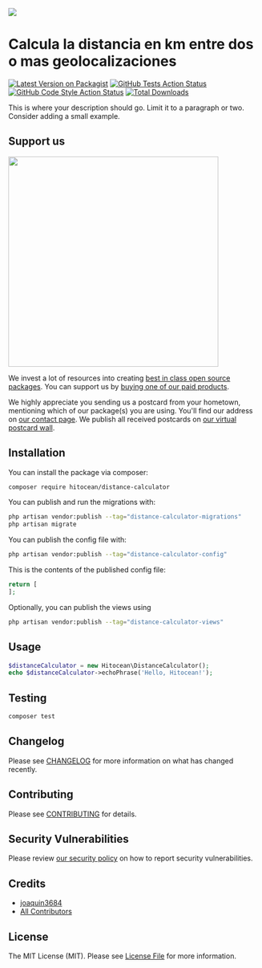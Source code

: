 
[<img src="https://github-ads.s3.eu-central-1.amazonaws.com/support-ukraine.svg?t=1" />](https://supportukrainenow.org)

# Calcula la distancia en km entre dos o mas geolocalizaciones

[![Latest Version on Packagist](https://img.shields.io/packagist/v/hitocean/distance-calculator.svg?style=flat-square)](https://packagist.org/packages/hitocean/distance-calculator)
[![GitHub Tests Action Status](https://img.shields.io/github/workflow/status/hitocean/distance-calculator/run-tests?label=tests)](https://github.com/hitocean/distance-calculator/actions?query=workflow%3Arun-tests+branch%3Amain)
[![GitHub Code Style Action Status](https://img.shields.io/github/workflow/status/hitocean/distance-calculator/Check%20&%20fix%20styling?label=code%20style)](https://github.com/hitocean/distance-calculator/actions?query=workflow%3A"Check+%26+fix+styling"+branch%3Amain)
[![Total Downloads](https://img.shields.io/packagist/dt/hitocean/distance-calculator.svg?style=flat-square)](https://packagist.org/packages/hitocean/distance-calculator)

This is where your description should go. Limit it to a paragraph or two. Consider adding a small example.

## Support us

[<img src="https://github-ads.s3.eu-central-1.amazonaws.com/distance-calculator.jpg?t=1" width="419px" />](https://spatie.be/github-ad-click/distance-calculator)

We invest a lot of resources into creating [best in class open source packages](https://spatie.be/open-source). You can support us by [buying one of our paid products](https://spatie.be/open-source/support-us).

We highly appreciate you sending us a postcard from your hometown, mentioning which of our package(s) you are using. You'll find our address on [our contact page](https://spatie.be/about-us). We publish all received postcards on [our virtual postcard wall](https://spatie.be/open-source/postcards).

## Installation

You can install the package via composer:

```bash
composer require hitocean/distance-calculator
```

You can publish and run the migrations with:

```bash
php artisan vendor:publish --tag="distance-calculator-migrations"
php artisan migrate
```

You can publish the config file with:

```bash
php artisan vendor:publish --tag="distance-calculator-config"
```

This is the contents of the published config file:

```php
return [
];
```

Optionally, you can publish the views using

```bash
php artisan vendor:publish --tag="distance-calculator-views"
```

## Usage

```php
$distanceCalculator = new Hitocean\DistanceCalculator();
echo $distanceCalculator->echoPhrase('Hello, Hitocean!');
```

## Testing

```bash
composer test
```

## Changelog

Please see [CHANGELOG](CHANGELOG.md) for more information on what has changed recently.

## Contributing

Please see [CONTRIBUTING](https://github.com/spatie/.github/blob/main/CONTRIBUTING.md) for details.

## Security Vulnerabilities

Please review [our security policy](../../security/policy) on how to report security vulnerabilities.

## Credits

- [joaquin3684](https://github.com/vadiun-dev)
- [All Contributors](../../contributors)

## License

The MIT License (MIT). Please see [License File](LICENSE.md) for more information.
